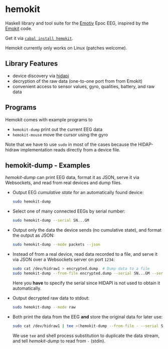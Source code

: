 hemokit
=======

Haskell library and tool suite for the [Emotiv](http://emotiv.com) Epoc EEG, inspired by the [Emokit](https://github.com/openyou/emokit) code.

Get it via [`cabal install hemokit`](http://hackage.haskell.org/package/hemokit).

Hemokit currently only works on Linux (patches welcome).


Library Features
----------------

* device discovery via [hidapi](https://github.com/vahokif/haskell-hidapi)
* decryption of the raw data (one-to-one port from from Emokit)
* convenient access to sensor values, gyro, qualities, battery, and raw data


Programs
--------

Hemokit comes with example programs to

* `hemokit-dump` print out the current EEG data
* `hemokit-mouse` move the cursor using the gyro

Note that we have to use `sudo` in most of the cases because the HIDAP-hidraw implementation reads directly from a device file.


hemokit-dump - Examples
-----------------------

*hemokit-dump* can print EEG data, format it as JSON, serve it via Websockets, and read from real devices and dump files.


* Output EEG *cumulative state* for an automatically found device:

  ```bash
  sudo hemokit-dump
  ```

* Select one of many connected EEGs by serial number:

  ```bash
  sudo hemokit-dump --serial SN...GM
  ```

* Output only the data the device sends (no cumulative state), and format the output as JSON:

  ```bash
  sudo hemokit-dump --mode packets --json
  ```

* Instead of from a real device, read data recorded to a file, and serve it via JSON over a Websockets server on port `1234`:

  ```bash
  sudo cat /dev/hidraw1 > encrypted.dump  # Dump data to a file
  sudo hemokit-dump --from-file encrypted.dump --serial SN...GM --serve 0.0.0.0:1234 --json
  ```

  Here you **have** to specify the serial since HIDAPI is not used to obtain it automatically.

* Output decrypted raw data to stdout:

  ```bash
  sudo hemokit-dump --mode raw
  ```

* Both print the data from the EEG **and** store the original data for later use:

  ```bash
  sudo cat /dev/hidraw1 | tee >(hemokit-dump --from-file - --serial SN...GM --json) > encrypted.dump
  ```

  We use `tee` and shell process substitution to duplicate the data stream, and tell *hemokit-dump* to read from `-` (stdin).

